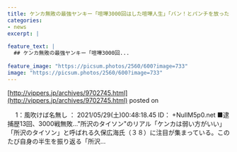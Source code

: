 ```yaml
---
title: ケンカ無敗の最強ヤンキー「喧嘩3000回はした喧嘩人生」「バン！とパンチを放ったら4～5メートル吹き飛びました」
categories:
- news
excerpt: |
  
feature_text: |
  ## ケンカ無敗の最強ヤンキー「喧嘩3000回...
  
feature_image: "https://picsum.photos/2560/600?image=733"
image: "https://picsum.photos/2560/600?image=733"
---
```


[http://vippers.jp/archives/9702745.html](http://vippers.jp/archives/9702745.html)
posted on 

<!--more-->

　 1：風吹けば名無し ： 2021/05/29(土)00:48:18.45 ID： +NuIlM5p0.net ■逮捕歴13回、3000戦無敗…&quot;所沢のタイソン&quot;のリアル「ケンカは弱い方がいい」 「所沢のタイソン」と呼ばれる久保広海氏（３８）に注目が集まっている。このたび自身の半生を振り返る「所沢...
